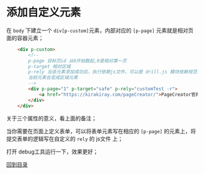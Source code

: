 # 添加自定义元素

在 `body` 下建立一个 `div[p-custom]`元素，内部对应的 `[p-page]` 元素就是相对页面的容器元素；

```html
    <div p-custom>
        <!--
        p-page 目标页id 从0开始数起,0是相对第一页
        p-target 相对区域
        p-rely 当该元素添加成功后，执行依赖js文件，可以是 drill.js 模块依赖规范； 
        当前元素会变成区域元素
        -->
        <div p-page="1" p-target="safe" p-rely="customTest -r">
            <a href="https://kirakiray.com/pageCreator/">PageCreator官网</a>
        </div>
    </div>
```

关于三个属性的意义，看上面的备注；

当你需要在页面上定义表单，可以将表单元素写在相应的 `[p-page]` 的元素上，将提交表单的逻辑写在自定义的 `rely` 的 js文件 上；

打开 debug工具运行一下，效果更好；

[回到目录](../../)
